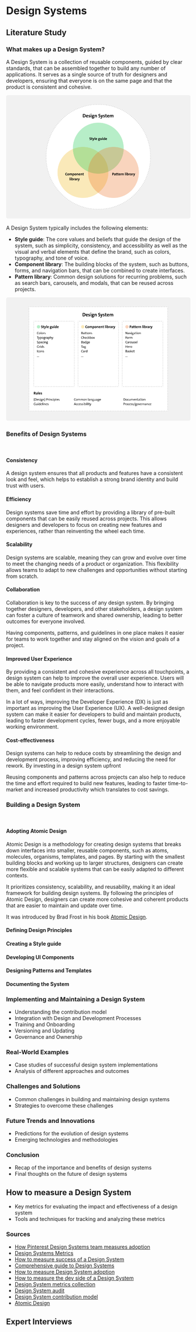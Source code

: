 # Design Systems

## Literature Study

### What makes up a Design System?

A Design System is a collection of reusable components, guided by clear standards, that can be assembled together to build any number of applications. It serves as a single source of truth for designers and developers, ensuring that everyone is on the same page and that the product is consistent and cohesive.

![Design Systems](../assets/DesignSystems.png)

A Design System typically includes the following elements:

- **Style guide**: The core values and beliefs that guide the design of the system, such as simplicity, consistency, and accessibility as well as the visual and verbal elements that define the brand, such as colors, typography, and tone of voice.
- **Component library**: The building blocks of the system, such as buttons, forms, and navigation bars, that can be combined to create interfaces.
- **Pattern library**: Common design solutions for recurring problems, such as search bars, carousels, and modals, that can be reused across projects.

![Kompas](../assets/Kompas.png)

### Benefits of Design Systems

<br>

#### Consistency

A design system ensures that all products and features have a consistent look and feel, which helps to establish a strong brand identity and build trust with users.

#### Efficiency

Design systems save time and effort by providing a library of pre-built components that can be easily reused across projects. This allows designers and developers to focus on creating new features and experiences, rather than reinventing the wheel each time.

#### Scalability

Design systems are scalable, meaning they can grow and evolve over time to meet the changing needs of a product or organization. This flexibility allows teams to adapt to new challenges and opportunities without starting from scratch.

#### Collaboration

Collaboration is key to the success of any design system. By bringing together designers, developers, and other stakeholders, a design system can foster a culture of teamwork and shared ownership, leading to better outcomes for everyone involved.

Having components, patterns, and guidelines in one place makes it easier for teams to work together and stay aligned on the vision and goals of a project.

#### Improved User Experience

By providing a consistent and cohesive experience across all touchpoints, a design system can help to improve the overall user experience. Users will be able to navigate products more easily, understand how to interact with them, and feel confident in their interactions.

In a lot of ways, improving the Developer Experience (DX) is just as important as improving the User Experience (UX). A well-designed design system can make it easier for developers to build and maintain products, leading to faster development cycles, fewer bugs, and a more enjoyable working environment.

#### Cost-effectiveness

Design systems can help to reduce costs by streamlining the design and development process, improving efficiency, and reducing the need for rework. By investing in a design system upfront

Reusing components and patterns across projects can also help to reduce the time and effort required to build new features, leading to faster time-to-market and increased productivity which translates to cost savings.

### Building a Design System

<br>

#### Adopting Atomic Design

Atomic Design is a methodology for creating design systems that breaks down interfaces into smaller, reusable components, such as atoms, molecules, organisms, templates, and pages. By starting with the smallest building blocks and working up to larger structures, designers can create more flexible and scalable systems that can be easily adapted to different contexts.

It prioritizes consistency, scalability, and reusability, making it an ideal framework for building design systems. By following the principles of Atomic Design, designers can create more cohesive and coherent products that are easier to maintain and update over time.

It was introduced by Brad Frost in his book [Atomic Design](https://atomicdesign.bradfrost.com/).

#### Defining Design Principles

#### Creating a Style guide

#### Developing UI Components

#### Designing Patterns and Templates

#### Documenting the System

### Implementing and Maintaining a Design System

- Understanding the contribution model
- Integration with Design and Development Processes
- Training and Onboarding
- Versioning and Updating
- Governance and Ownership

### Real-World Examples

- Case studies of successful design system implementations
- Analysis of different approaches and outcomes

### Challenges and Solutions

- Common challenges in building and maintaining design systems
- Strategies to overcome these challenges

### Future Trends and Innovations

- Predictions for the evolution of design systems
- Emerging technologies and methodologies

### Conclusion

- Recap of the importance and benefits of design systems
- Final thoughts on the future of design systems

## How to measure a Design System

- Key metrics for evaluating the impact and effectiveness of a design system
- Tools and techniques for tracking and analyzing these metrics

### Sources

- [How Pinterest Design Systems team measures adoption](https://www.figma.com/blog/how-pinterests-design-systems-team-measures-adoption/)
- [Design Systems Metrics](https://www.uxpin.com/studio/blog/design-system-metrics/)
- [How to measure success of a Design System](https://www.telerik.com/blogs/how-to-measure-success-design-system)
- [Comprehensive guide to Design Systems](https://www.invisionapp.com/inside-design/guide-to-design-systems/)
- [How to measure Design System adoption](https://uxdesign.cc/how-to-measure-design-system-adoption-a17d7e6d57f7?gi=56bd74e071a4)
- [How to measure the dev side of a Design System](https://zeroheight.com/help/guides/how-to-measure-the-dev-side-of-a-design-system/)
- [Design System metrics collection](https://designstrategy.guide/design-system/design-system-metrics-collection/)
- [Design System audit](https://www.ramotion.com/blog/design-system-audit/)
- [Design System contribution model](https://medium.com/eightshapes-llc/defining-design-system-contributions-eb48e00e8898)
- [Atomic Design](https://atomicdesign.bradfrost.com/)

## Expert Interviews
